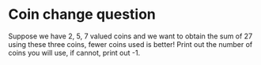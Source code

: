 # Coin change question
Suppose we have 2, 5, 7 valued coins and we want to obtain the sum of 27 using these three coins, fewer coins used is better! Print out the number of coins you will use, if cannot, print out -1.